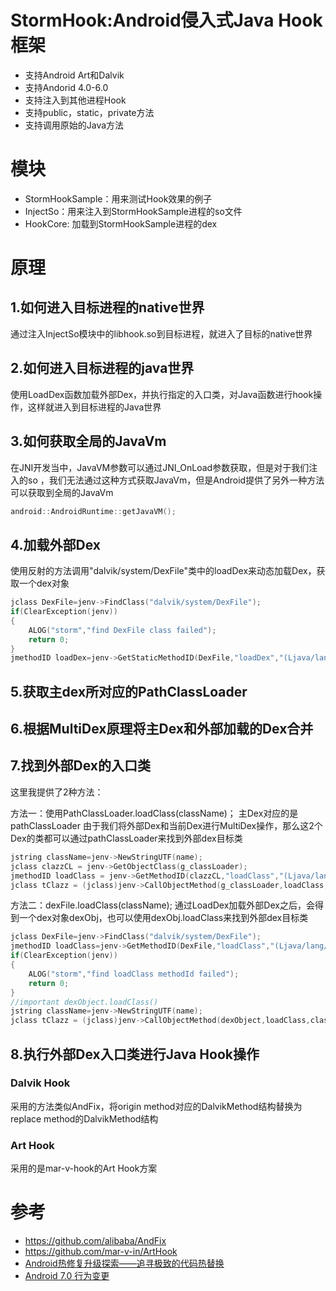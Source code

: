 # StormHook:Android侵入式Java Hook框架
* 支持Android Art和Dalvik
* 支持Andorid 4.0-6.0
* 支持注入到其他进程Hook
* 支持public，static，private方法
* 支持调用原始的Java方法

# 模块
* StormHookSample：用来测试Hook效果的例子
* InjectSo：用来注入到StormHookSample进程的so文件
* HookCore: 加载到StormHookSample进程的dex

# 原理

## 1.如何进入目标进程的native世界
通过注入InjectSo模块中的libhook.so到目标进程，就进入了目标的native世界

## 2.如何进入目标进程的java世界
使用LoadDex函数加载外部Dex，并执行指定的入口类，对Java函数进行hook操作，这样就进入到目标进程的Java世界

## 3.如何获取全局的JavaVm
在JNI开发当中，JavaVM参数可以通过JNI_OnLoad参数获取，但是对于我们注入的so ，我们无法通过这种方式获取JavaVm，但是Android提供了另外一种方法可以获取到全局的JavaVm
```C
android::AndroidRuntime::getJavaVM();
```


## 4.加载外部Dex
使用反射的方法调用"dalvik/system/DexFile"类中的loadDex来动态加载Dex，获取一个dex对象
```C
jclass DexFile=jenv->FindClass("dalvik/system/DexFile");
if(ClearException(jenv))
{
	ALOG("storm","find DexFile class failed");
	return 0;
}
jmethodID loadDex=jenv->GetStaticMethodID(DexFile,"loadDex","(Ljava/lang/String;Ljava/lang/String;I)Ldalvik/system/DexFile;");
```

## 5.获取主dex所对应的PathClassLoader

## 6.根据MultiDex原理将主Dex和外部加载的Dex合并

## 7.找到外部Dex的入口类
这里我提供了2种方法：

方法一：使用PathClassLoader.loadClass(className)；
主Dex对应的是pathClassLoader
由于我们将外部Dex和当前Dex进行MultiDex操作，那么这2个Dex的类都可以通过pathClassLoader来找到外部dex目标类
```C
jstring className=jenv->NewStringUTF(name);
jclass clazzCL = jenv->GetObjectClass(g_classLoader);
jmethodID loadClass = jenv->GetMethodID(clazzCL,"loadClass","(Ljava/lang/String;)Ljava/lang/Class;");
jclass tClazz = (jclass)jenv->CallObjectMethod(g_classLoader,loadClass,className);
```

方法二：dexFile.loadClass(className);
通过LoadDex加载外部Dex之后，会得到一个dex对象dexObj，也可以使用dexObj.loadClass来找到外部dex目标类
```C
jclass DexFile=jenv->FindClass("dalvik/system/DexFile");
jmethodID loadClass=jenv->GetMethodID(DexFile,"loadClass","(Ljava/lang/String;Ljava/lang/ClassLoader;)Ljava/lang/Class;");
if(ClearException(jenv))
{
	ALOG("storm","find loadClass methodId failed");
	return 0;
}
//important dexObject.loadClass()
jstring className=jenv->NewStringUTF(name);
jclass tClazz = (jclass)jenv->CallObjectMethod(dexObject,loadClass,className,g_classLoader);
```

## 8.执行外部Dex入口类进行Java Hook操作
### Dalvik Hook
采用的方法类似AndFix，将origin method对应的DalvikMethod结构替换为replace method的DalvikMethod结构

### Art Hook
采用的是mar-v-hook的Art Hook方案

# 参考
* https://github.com/alibaba/AndFix
* https://github.com/mar-v-in/ArtHook
* [Android热修复升级探索——追寻极致的代码热替换](https://yq.aliyun.com/articles/74598)
* [Android 7.0 行为变更](https://developer.android.com/about/versions/nougat/android-7.0-changes.html?hl=zh-cn#ndk)















